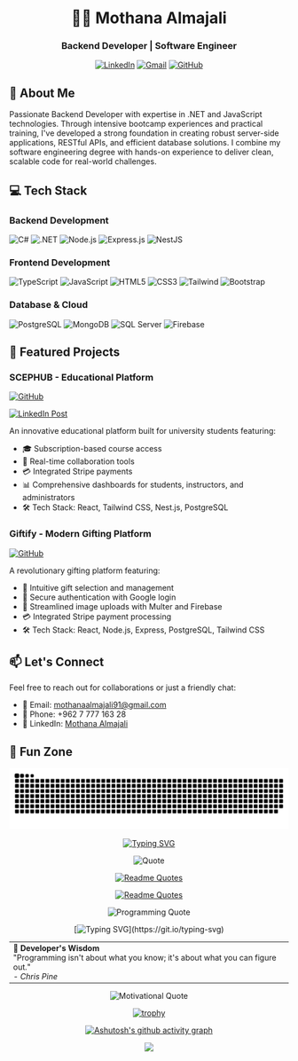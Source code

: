 <div align="center">
  <h1>👨‍💻 Mothana Almajali</h1>
  <h3>Backend Developer | Software Engineer</h3>
  
  [![LinkedIn](https://img.shields.io/badge/LinkedIn-0077B5?style=for-the-badge&logo=linkedin&logoColor=white)](https://www.linkedin.com/in/mothana-majali77/)
  [![Gmail](https://img.shields.io/badge/Gmail-D14836?style=for-the-badge&logo=gmail&logoColor=white)](mailto:mothanaalmajali91@gmail.com)
  [![GitHub](https://img.shields.io/badge/GitHub-100000?style=for-the-badge&logo=github&logoColor=white)](https://github.com/mothana404/)
</div>

## 🚀 About Me

Passionate Backend Developer with expertise in .NET and JavaScript technologies. Through intensive bootcamp experiences and practical training, I've developed a strong foundation in creating robust server-side applications, RESTful APIs, and efficient database solutions. I combine my software engineering degree with hands-on experience to deliver clean, scalable code for real-world challenges.

## 💻 Tech Stack

### Backend Development
![C#](https://img.shields.io/badge/C%23-239120?style=for-the-badge&logo=c-sharp&logoColor=white)
![.NET](https://img.shields.io/badge/.NET-512BD4?style=for-the-badge&logo=dotnet&logoColor=white)
![Node.js](https://img.shields.io/badge/Node.js-339933?style=for-the-badge&logo=nodedotjs&logoColor=white)
![Express.js](https://img.shields.io/badge/Express.js-000000?style=for-the-badge&logo=express&logoColor=white)
![NestJS](https://img.shields.io/badge/nestjs-%23E0234E.svg?style=for-the-badge&logo=nestjs&logoColor=white)

### Frontend Development
![TypeScript](https://img.shields.io/badge/TypeScript-007ACC?style=for-the-badge&logo=typescript&logoColor=white)
![JavaScript](https://img.shields.io/badge/JavaScript-323330?style=for-the-badge&logo=javascript&logoColor=F7DF1E)
![HTML5](https://img.shields.io/badge/HTML5-E34F26?style=for-the-badge&logo=html5&logoColor=white)
![CSS3](https://img.shields.io/badge/CSS3-1572B6?style=for-the-badge&logo=css3&logoColor=white)
![Tailwind](https://img.shields.io/badge/Tailwind_CSS-38B2AC?style=for-the-badge&logo=tailwind-css&logoColor=white)
![Bootstrap](https://img.shields.io/badge/Bootstrap-563D7C?style=for-the-badge&logo=bootstrap&logoColor=white)

### Database & Cloud
![PostgreSQL](https://img.shields.io/badge/PostgreSQL-316192?style=for-the-badge&logo=postgresql&logoColor=white)
![MongoDB](https://img.shields.io/badge/MongoDB-4EA94B?style=for-the-badge&logo=mongodb&logoColor=white)
![SQL Server](https://img.shields.io/badge/Microsoft%20SQL%20Server-CC2927?style=for-the-badge&logo=microsoft%20sql%20server&logoColor=white)
![Firebase](https://img.shields.io/badge/firebase-ffca28?style=for-the-badge&logo=firebase&logoColor=black)

## 🎯 Featured Projects

### SCEPHUB - Educational Platform
[![GitHub](https://img.shields.io/badge/GitHub-View_Repository-100000?style=for-the-badge&logo=github&logoColor=white)](https://github.com/mothana404/SCEPHub) 

[![LinkedIn Post](https://img.shields.io/badge/LinkedIn-0077B5?style=for-the-badge&logo=linkedin&logoColor=white)](https://www.linkedin.com/posts/mothana-majali77_learningplatform-universitystudents-webdevelopment-activity-7292873160624926722-181n)

An innovative educational platform built for university students featuring:
- 🎓 Subscription-based course access
- 👥 Real-time collaboration tools
- 💳 Integrated Stripe payments
- 📊 Comprehensive dashboards for students, instructors, and administrators
- 🛠️ Tech Stack: React, Tailwind CSS, Nest.js, PostgreSQL

### Giftify - Modern Gifting Platform
[![GitHub](https://img.shields.io/badge/GitHub-View_Repository-100000?style=for-the-badge&logo=github&logoColor=white)](https://github.com/giftyfy/Giftify)

A revolutionary gifting platform featuring:
- 🎁 Intuitive gift selection and management
- 🔐 Secure authentication with Google login
- 📸 Streamlined image uploads with Multer and Firebase
- 💳 Integrated Stripe payment processing
- 🛠️ Tech Stack: React, Node.js, Express, PostgreSQL, Tailwind CSS

## 📫 Let's Connect

Feel free to reach out for collaborations or just a friendly chat:
- 📧 Email: mothanaalmajali91@gmail.com
- 📱 Phone: +962 7 777 163 28
- 💼 LinkedIn: [Mothana Almajali](https://www.linkedin.com/in/mothana-majali77/)

## 🎨 Fun Zone

<div align="center">
  <!-- Snake Animation -->
  <img src="https://raw.githubusercontent.com/platane/snk/output/github-contribution-grid-snake.svg" alt="snake animation" />

  <!-- Typing Animation -->
  [![Typing SVG](https://readme-typing-svg.demolab.com?font=Fira+Code&pause=1000&color=2DEBA7&random=false&width=435&lines=Backend+Developer;Problem+Solver;Code+Enthusiast;Always+Learning)](https://git.io/typing-svg)

<!-- Option 1: Animated Quote with Different Style -->
![Quote](https://github-readme-quotes.herokuapp.com/quote?theme=dracula&animation=grow_out_in&layout=churchill&font=default)

<!-- Option 2: Programming Quotes -->
[![Readme Quotes](https://quotes-github-readme.vercel.app/api?type=horizontal&theme=catppuccin_mocha&quote=First,+solve+the+problem.+Then,+write+the+code.+-+John+Johnson)](https://github.com/piyushsuthar/github-readme-quotes)

<!-- Option 3: Custom Quote with Different Theme -->
[![Readme Quotes](https://quotes-github-readme.vercel.app/api?type=vertical&theme=radical&quote=The+best+error+message+is+the+one+that+never+shows+up.+-+Thomas+Fuchs)](https://github.com/piyushsuthar/github-readme-quotes)

<!-- Option 4: Minimalist Quote -->
<div align="center">
  <img src="https://readme-typing-svg.demolab.com?font=Fira+Code&pause=1000&color=2DEBA7&center=true&vCenter=true&width=435&lines=Code+is+like+humor.;When+you+have+to+explain+it%2C;it's+bad.;-+Cory+House" alt="Programming Quote"/>
</div>

<!-- Option 5: Multiple Rotating Quotes -->
[![Typing SVG](https://readme-typing-svg.herokuapp.com?font=Fira+Code&pause=1000&color=2DEBA7&center=true&vCenter=true&width=435&lines=Quality+is+not+an+act%2C+it+is+a+habit.;Simplicity+is+the+soul+of+efficiency.;Make+it+work%2C+make+it+right%2C+make+it+fast.;Clean+code+always+looks+like+it+was+written+by+someone+who+cares.)](https://git.io/typing-svg)

<!-- Option 6: Stylized Quote Box -->
<div align="center">
  <table>
    <tr>
      <td>
        <strong>💭 Developer's Wisdom</strong><br>
        "Programming isn't about what you know; it's about what you can figure out."<br>
        <em>- Chris Pine</em>
      </td>
    </tr>
  </table>
</div>

<!-- Option 7: Animated Quote Box -->
<div align="center">
  <img src="https://readme-typing-svg.demolab.com?font=Fira+Code&duration=3000&pause=1000&color=2DEBA7&center=true&vCenter=true&width=435&lines=The+only+way+to+do+great+work;is+to+love+what+you+do.;-+Steve+Jobs" alt="Motivational Quote"/>
</div>

  <!-- Profile Trophy -->
  [![trophy](https://github-profile-trophy.vercel.app/?username=YourGitHubUsername&theme=onedark&row=1)](https://github.com/ryo-ma/github-profile-trophy)

  <!-- Activity Graph -->
  [![Ashutosh's github activity graph](https://github-readme-activity-graph.vercel.app/graph?username=YourGitHubUsername&theme=react-dark)](https://github.com/ashutosh00710/github-readme-activity-graph)

  <!-- Profile Views Counter -->
  ![](https://komarev.com/ghpvc/?username=YourGitHubUsername&color=green)
</div>
